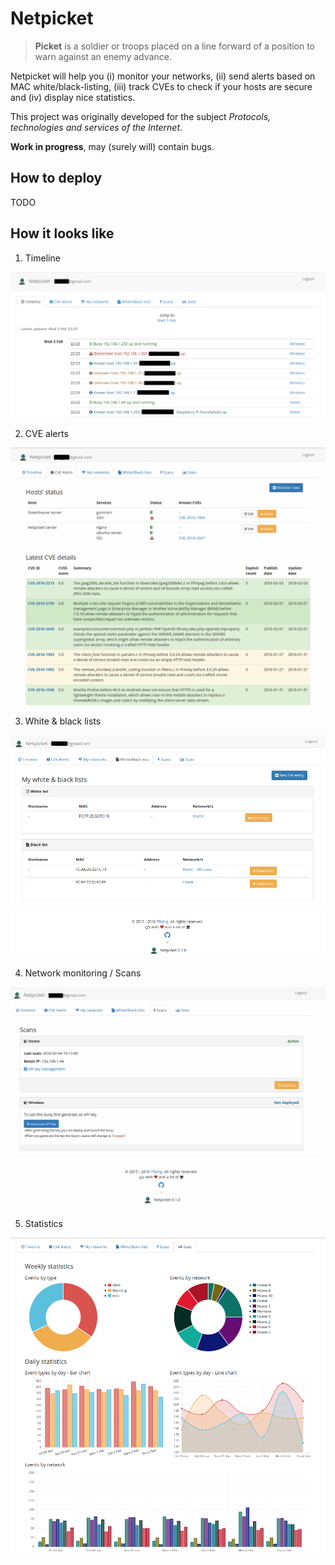 # Netpicket

> **Picket** is a soldier or troops placed on a line forward of a position to
> warn against an enemy advance.

Netpicket will help you (i) monitor your networks, (ii) send alerts based on MAC
white/black-listing, (iii) track CVEs to check if your hosts are secure and
 (iv) display nice statistics.

This project was originally developed for the subject
*Protocols, technologies and services of the Internet*.

**Work in progress**, may (surely will) contain bugs.

## How to deploy

TODO

## How it looks like

1. Timeline

  ![Timeline](https://raw.githubusercontent.com/7flying/netpicket/master/screenshots/01-timeline.png)

2. CVE alerts

  ![CVEalerts](https://raw.githubusercontent.com/7flying/netpicket/master/screenshots/02-cve-alerts.png)

3. White & black lists

  ![wblists](https://raw.githubusercontent.com/7flying/netpicket/master/screenshots/04-wb-lists.png)

4. Network monitoring / Scans

  ![scans](https://raw.githubusercontent.com/7flying/netpicket/master/screenshots/05-scans.png)

5. Statistics

  ![stats](https://raw.githubusercontent.com/7flying/netpicket/master/screenshots/06-stats.png)
